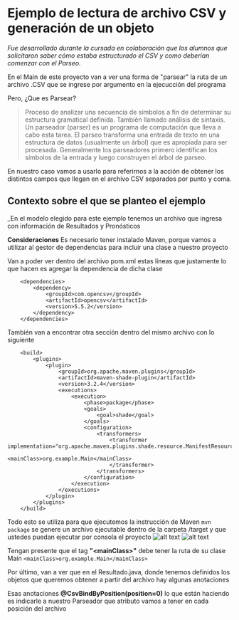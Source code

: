 # Ejemplo de lectura de archivo CSV y generación de un objeto

*Fue desarrollado durante la cursada en colaboración que los alumnos que solicitaron saber cómo estaba estructurado el CSV y como deberían comenzar con el Parseo.*

En el Main de este proyecto van a ver una forma de "parsear" la ruta de un archivo .CSV que se ingrese por argumento en la ejecucción del programa

Pero, ¿Que es Parsear?
> Proceso de analizar una secuencia de símbolos a fin de determinar su estructura gramatical definida. También llamado análisis de sintaxis.
Un parseador (parser) es un programa de computación que lleva a cabo esta tarea. El parseo transforma una entrada de texto en una estructura de datos (usualmente un árbol) que es apropiada para ser procesada.
Generalmente los parseadores primero identifican los símbolos de la entrada y luego construyen el árbol de parseo.

En nuestro caso vamos a usarlo para referirnos a la acción de obtener los distintos campos que llegan en el archivo CSV separados por punto y coma. 

## Contexto sobre el que se planteo el ejemplo
_En el modelo elegido para este ejemplo tenemos un archivo que ingresa con información de Resultados y Pronósticos

**Consideraciones**
Es necesario tener instalado Maven, porque vamos a utilizar al gestor de dependencias para incluir una clase a nuestro proyecto

Van a poder ver dentro del archivo pom.xml estas líneas que justamente lo que hacen es agregar la dependencia de dicha clase
```
    <dependencies>
        <dependency>
            <groupId>com.opencsv</groupId>
            <artifactId>opencsv</artifactId>
            <version>5.5.2</version>
        </dependency>
    </dependencies>
```

También van a encontrar otra sección dentro del mismo archivo con lo siguiente

```
    <build>
        <plugins>
            <plugin>
                <groupId>org.apache.maven.plugins</groupId>
                <artifactId>maven-shade-plugin</artifactId>
                <version>3.2.4</version>
                <executions>
                    <execution>
                        <phase>package</phase>
                        <goals>
                            <goal>shade</goal>
                        </goals>
                        <configuration>
                            <transformers>
                                <transformer implementation="org.apache.maven.plugins.shade.resource.ManifestResourceTransformer">
                                    <mainClass>org.example.Main</mainClass>
                                </transformer>
                            </transformers>
                        </configuration>
                    </execution>
                </executions>
            </plugin>
        </plugins>
    </build>
```

Todo esto se utiliza para que ejecutemos la instrucción de Maven 
```mvn package```
se genere un archivo ejecutable dentro de la carpeta /target y que ustedes puedan ejecutar por consola el proyecto
![alt text](src/main/resources/ejecutar-mvn-package.png)
![alt text](src/main/resources/ejecución-por-consola.png)


Tengan presente que el tag **"\<mainClass\>"** debe tener la ruta de su clase Main
```<mainClass>org.example.Main</mainClass>```


Por último, van a ver que en el Resultado.java, donde tenemos definidos los objetos que queremos obtener a partir del archivo hay algunas anotaciones

Esas anotaciones **@CsvBindByPosition(position=0)** lo que están haciendo es indicarle a nuestro Parseador que atributo vamos a tener en cada posición del archivo